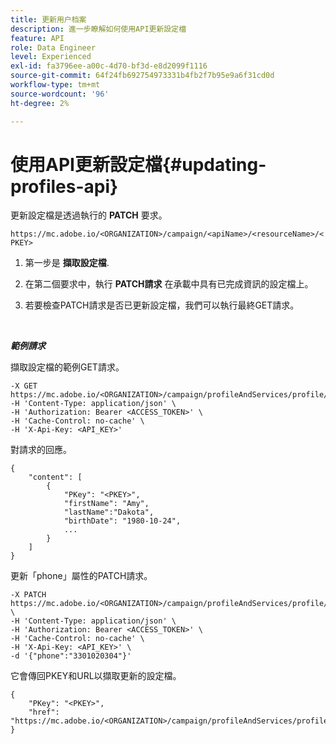 ```yaml
---
title: 更新用户档案
description: 進一步瞭解如何使用API更新設定檔
feature: API
role: Data Engineer
level: Experienced
exl-id: fa3796ee-a00c-4d70-bf3d-e8d2099f1116
source-git-commit: 64f24fb692754973331b4fb2f7b95e9a6f31cd0d
workflow-type: tm+mt
source-wordcount: '96'
ht-degree: 2%

---
```


# 使用API更新設定檔{#updating-profiles-api}

更新設定檔是透過執行的 **PATCH** 要求。

`https://mc.adobe.io/<ORGANIZATION>/campaign/<apiName>/<resourceName>/<PKEY>`

1. 第一步是 **擷取設定檔**.

1. 在第二個要求中，執行 **PATCH請求** 在承載中具有已完成資訊的設定檔上。

1. 若要檢查PATCH請求是否已更新設定檔，我們可以執行最終GET請求。

<br/>

***範例請求***

擷取設定檔的範例GET請求。

```
-X GET https://mc.adobe.io/<ORGANIZATION>/campaign/profileAndServices/profile/<PKEY>\
-H 'Content-Type: application/json' \
-H 'Authorization: Bearer <ACCESS_TOKEN>' \
-H 'Cache-Control: no-cache' \
-H 'X-Api-Key: <API_KEY>'
```

對請求的回應。

```
{
    "content": [
        {
            "PKey": "<PKEY>",
            "firstName": "Amy",
            "lastName":"Dakota",
            "birthDate": "1980-10-24",
            ...
        }
    ]
}
```

更新「phone」屬性的PATCH請求。

```
-X PATCH https://mc.adobe.io/<ORGANIZATION>/campaign/profileAndServices/profile/<PKEY> \
-H 'Content-Type: application/json' \
-H 'Authorization: Bearer <ACCESS_TOKEN>' \
-H 'Cache-Control: no-cache' \
-H 'X-Api-Key: <API_KEY>' \
-d '{"phone":"3301020304"}'
```

它會傳回PKEY和URL以擷取更新的設定檔。

```
{
    "PKey": "<PKEY>",
    "href": "https://mc.adobe.io/<ORGANIZATION>/campaign/profileAndServices/profile/@2v1dr3ZKJveMDhAdh0MPnh9hNQQ93qb7AW6BNVVKknjwXvTZRBAgUqz1SNcB4ZndgjqOofx3BwBZYBftlmObISoM3rs"
}
```
